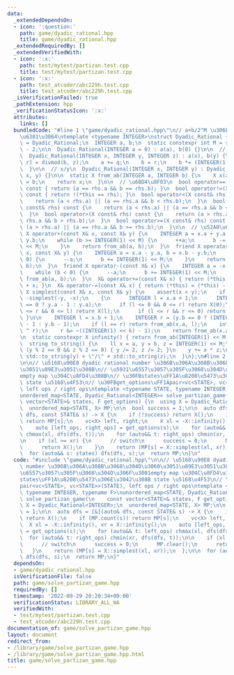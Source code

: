 ```yaml
---
data:
  _extendedDependsOn:
  - icon: ':question:'
    path: game/dyadic_rational.hpp
    title: game/dyadic_rational.hpp
  _extendedRequiredBy: []
  _extendedVerifiedWith:
  - icon: ':x:'
    path: test/mytest/partizan.test.cpp
    title: test/mytest/partizan.test.cpp
  - icon: ':x:'
    path: test_atcoder/abc229h.test.cpp
    title: test_atcoder/abc229h.test.cpp
  _isVerificationFailed: true
  _pathExtension: hpp
  _verificationStatusIcon: ':x:'
  attributes:
    links: []
  bundledCode: "#line 1 \"game/dyadic_rational.hpp\"\n// a+b/2^M \u306E\u5F62\u3067\
    \u6301\u3064\ntemplate <typename INTEGER>\nstruct Dyadic_Rational {\n  using X\
    \ = Dyadic_Rational;\n  INTEGER a, b;\n  static constexpr int M = std::numeric_limits<INTEGER>::digits\
    \ - 2;\n\n  Dyadic_Rational(INTEGER a = 0) : a(a), b(0) {}\n\n  // x + y / z\n\
    \  Dyadic_Rational(INTEGER x, INTEGER y, INTEGER z) : a(x), b(y) {\n    auto [q,\
    \ r] = divmod(b, z);\n    a += q;\n    b = r;\n    b *= (INTEGER(1) << M) / z;\n\
    \  }\n\n  // x/y\n  Dyadic_Rational(INTEGER x, INTEGER y) : Dyadic_Rational(0,\
    \ x, y) {}\n\n  static X from_ab(INTEGER a, INTEGER b) {\n    X x(a);\n    x.b\
    \ = b;\n    return x;\n  }\n\n  // \u6BD4\u8F03\n  bool operator==(X const& rhs)\
    \ const { return (a == rhs.a && b == rhs.b); }\n  bool operator!=(X const& rhs)\
    \ const { return !(*this == rhs); }\n  bool operator<(X const& rhs) const {\n\
    \    return (a < rhs.a) || (a == rhs.a && b < rhs.b);\n  }\n  bool operator<=(X\
    \ const& rhs) const {\n    return (a < rhs.a) || (a == rhs.a && b <= rhs.b);\n\
    \  }\n  bool operator>(X const& rhs) const {\n    return (a > rhs.a) || (a ==\
    \ rhs.a && b > rhs.b);\n  }\n  bool operator>=(X const& rhs) const {\n    return\
    \ (a > rhs.a) || (a == rhs.a && b >= rhs.b);\n  }\n\n  // \u52A0\u6CD5\n  friend\
    \ X operator+(const X& x, const X& y) {\n    INTEGER a = x.a + y.a, b = x.b +\
    \ y.b;\n    while (b >= INTEGER(1) << M) {\n      ++a;\n      b -= INTEGER(1)\
    \ << M;\n    }\n    return from_ab(a, b);\n  }\n  friend X operator-(const X&\
    \ x, const X& y) {\n    INTEGER a = x.a - y.a, b = x.b - y.b;\n    while (b <\
    \ 0) {\n      --a;\n      b += INTEGER(1) << M;\n    }\n    return from_ab(a,\
    \ b);\n  }\n  friend X operator-(const X& x) {\n    INTEGER a = -x.a, b = -x.b;\n\
    \    while (b < 0) {\n      --a;\n      b += INTEGER(1) << M;\n    }\n    return\
    \ from_ab(a, b);\n  }\n  X& operator+=(const X& x) { return (*this) = (*this)\
    \ + x; }\n  X& operator-=(const X& x) { return (*this) = (*this) - x; }\n\n  static\
    \ X simplest(const X& x, const X& y) {\n    assert(x < y);\n    if (y.a < 0) return\
    \ -simplest(-y, -x);\n    {\n      INTEGER l = x.a + 1;\n      INTEGER r = (y.b\
    \ == 0 ? y.a - 1 : y.a);\n      if (l <= 0 && 0 <= r) return X(0);\n      if (l\
    \ <= r && 0 <= l) return X(l);\n      if (l <= r && r <= 0) return X(r);\n   \
    \ }\n\n    INTEGER l = x.b + 1;\n    INTEGER r = (y.b == 0 ? (INTEGER(1) << M)\
    \ - 1 : y.b - 1);\n    if (l == r) return from_ab(x.a, l);\n    int k = topbit(l\
    \ ^ r);\n    r &= ~((INTEGER(1) << k) - 1);\n    return from_ab(x.a, r);\n  }\n\
    \n  static constexpr X infinity() { return from_ab(INTEGER(1) << M, 0); }\n\n\
    \  string to_string() {\n    ll x = a, y = b, z = INTEGER(1) << M;\n    while\
    \ (y % 2 == 0 && z % 2 == 0) { y /= 2, z /= 2; }\n    y += x * z;\n    return\
    \ std::to_string(y) + \"/\" + std::to_string(z);\n  }\n};\n#line 2 \"game/solve_partizan_game.hpp\"\
    \n\n// \u5168\u90E8 dyadic rational number \u306B\u306A\u308B\u3068\u304D\u3060\
    \u3051\u89E3\u3051\u308B\n// \u5931\u6557\u3057\u305F\u3068\u304D\u306F\u3001\
    empty map \u304C\u8FD4\u308B\n// \u30FBstates\uFF1A\u8208\u5473\u306E\u3042\u308B\
    \ state \u5168\u4F53\n// \u30FBget_options\uFF1Apair<vc<STATE>, vc<STATE>>(STATE),\
    \ left ops / right ops\ntemplate <typename STATE, typename INTEGER, typename F>\n\
    unordered_map<STATE, Dyadic_Rational<INTEGER>> solve_partizan_game(\n    const\
    \ vector<STATE>& states, F get_options) {\n  using X = Dyadic_Rational<INTEGER>;\n\
    \  unordered_map<STATE, X> MP;\n\n  bool success = 1;\n\n  auto dfs = [&](auto&\
    \ dfs, const STATE& s) -> X {\n    if (!success) return X();\n    if (MP.count(s))\
    \ return MP[s];\n    vc<X> left, right;\n    X xl = -X::infinity(), xr = X::infinity();\n\
    \    auto [left_ops, right_ops] = get_options(s);\n    for (auto&& t: left_ops)\
    \ chmax(xl, dfs(dfs, t));\n    for (auto&& t: right_ops) chmin(xr, dfs(dfs, t));\n\
    \n    if (xl >= xr) {\n      // switch\n      success = 0;\n      MP.clear();\n\
    \      return X();\n    }\n    return (MP[s] = X::simplest(xl, xr));\n  };\n\n\
    \  for (auto&& s: states) dfs(dfs, s);\n  return MP;\n}\n"
  code: "#include \"game/dyadic_rational.hpp\"\n\n// \u5168\u90E8 dyadic rational\
    \ number \u306B\u306A\u308B\u3068\u304D\u3060\u3051\u89E3\u3051\u308B\n// \u5931\
    \u6557\u3057\u305F\u3068\u304D\u306F\u3001empty map \u304C\u8FD4\u308B\n// \u30FB\
    states\uFF1A\u8208\u5473\u306E\u3042\u308B state \u5168\u4F53\n// \u30FBget_options\uFF1A\
    pair<vc<STATE>, vc<STATE>>(STATE), left ops / right ops\ntemplate <typename STATE,\
    \ typename INTEGER, typename F>\nunordered_map<STATE, Dyadic_Rational<INTEGER>>\
    \ solve_partizan_game(\n    const vector<STATE>& states, F get_options) {\n  using\
    \ X = Dyadic_Rational<INTEGER>;\n  unordered_map<STATE, X> MP;\n\n  bool success\
    \ = 1;\n\n  auto dfs = [&](auto& dfs, const STATE& s) -> X {\n    if (!success)\
    \ return X();\n    if (MP.count(s)) return MP[s];\n    vc<X> left, right;\n  \
    \  X xl = -X::infinity(), xr = X::infinity();\n    auto [left_ops, right_ops]\
    \ = get_options(s);\n    for (auto&& t: left_ops) chmax(xl, dfs(dfs, t));\n  \
    \  for (auto&& t: right_ops) chmin(xr, dfs(dfs, t));\n\n    if (xl >= xr) {\n\
    \      // switch\n      success = 0;\n      MP.clear();\n      return X();\n \
    \   }\n    return (MP[s] = X::simplest(xl, xr));\n  };\n\n  for (auto&& s: states)\
    \ dfs(dfs, s);\n  return MP;\n}"
  dependsOn:
  - game/dyadic_rational.hpp
  isVerificationFile: false
  path: game/solve_partizan_game.hpp
  requiredBy: []
  timestamp: '2022-09-29 20:20:34+09:00'
  verificationStatus: LIBRARY_ALL_WA
  verifiedWith:
  - test/mytest/partizan.test.cpp
  - test_atcoder/abc229h.test.cpp
documentation_of: game/solve_partizan_game.hpp
layout: document
redirect_from:
- /library/game/solve_partizan_game.hpp
- /library/game/solve_partizan_game.hpp.html
title: game/solve_partizan_game.hpp
---
```


